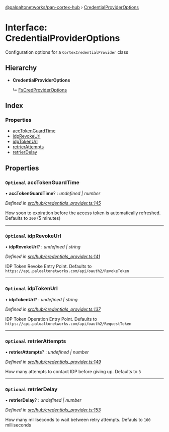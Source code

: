 [@paloaltonetworks/pan-cortex-hub](../README.md) › [CredentialProviderOptions](credentialprovideroptions.md)

# Interface: CredentialProviderOptions

Configuration options for a `CortexCredentialProvider` class

## Hierarchy

* **CredentialProviderOptions**

  ↳ [FsCredProviderOptions](fscredprovideroptions.md)

## Index

### Properties

* [accTokenGuardTime](credentialprovideroptions.md#optional-acctokenguardtime)
* [idpRevokeUrl](credentialprovideroptions.md#optional-idprevokeurl)
* [idpTokenUrl](credentialprovideroptions.md#optional-idptokenurl)
* [retrierAttempts](credentialprovideroptions.md#optional-retrierattempts)
* [retrierDelay](credentialprovideroptions.md#optional-retrierdelay)

## Properties

### `Optional` accTokenGuardTime

• **accTokenGuardTime**? : *undefined | number*

*Defined in [src/hub/credentials_provider.ts:145](https://github.com/xhoms/pan-cortex-hub-nodejs/blob/8b95863/src/hub/credentials_provider.ts#L145)*

How soon to expiration before the access token is automatically refreshed. Defaults to `300` (5 minutes)

___

### `Optional` idpRevokeUrl

• **idpRevokeUrl**? : *undefined | string*

*Defined in [src/hub/credentials_provider.ts:141](https://github.com/xhoms/pan-cortex-hub-nodejs/blob/8b95863/src/hub/credentials_provider.ts#L141)*

IDP Token Revoke Entry Point. Defaults to `https://api.paloaltonetworks.com/api/oauth2/RevokeToken`

___

### `Optional` idpTokenUrl

• **idpTokenUrl**? : *undefined | string*

*Defined in [src/hub/credentials_provider.ts:137](https://github.com/xhoms/pan-cortex-hub-nodejs/blob/8b95863/src/hub/credentials_provider.ts#L137)*

IDP Token Operation Entry Point. Defaults to `https://api.paloaltonetworks.com/api/oauth2/RequestToken`

___

### `Optional` retrierAttempts

• **retrierAttempts**? : *undefined | number*

*Defined in [src/hub/credentials_provider.ts:149](https://github.com/xhoms/pan-cortex-hub-nodejs/blob/8b95863/src/hub/credentials_provider.ts#L149)*

How many attempts to contact IDP before giving up. Defaults to `3`

___

### `Optional` retrierDelay

• **retrierDelay**? : *undefined | number*

*Defined in [src/hub/credentials_provider.ts:153](https://github.com/xhoms/pan-cortex-hub-nodejs/blob/8b95863/src/hub/credentials_provider.ts#L153)*

How many milliseconds to wait between retry attempts. Defauls to `100` milliseconds

